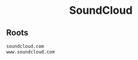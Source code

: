 


<h1 align="center">SoundCloud</h1>  


## Roots


```html
soundcloud.com
www.soundcloud.com
```  

<br>

